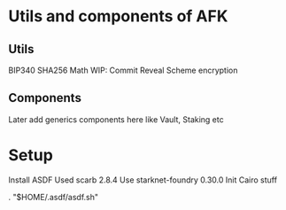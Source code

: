 # Utils and components of AFK


## Utils

BIP340
SHA256
Math
WIP: Commit Reveal Scheme encryption

## Components

Later add generics components here like Vault, Staking etc

# Setup

Install ASDF
Used scarb 2.8.4
Use starknet-foundry 0.30.0
Init Cairo stuff

. "$HOME/.asdf/asdf.sh"
